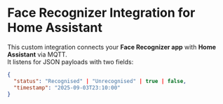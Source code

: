 # Face Recognizer Integration for Home Assistant

This custom integration connects your **Face Recognizer app** with **Home Assistant** via MQTT.  
It listens for JSON payloads with two fields:

```json
{
  "status": "Recognised" | "Unrecognised" | true | false,
  "timestamp": "2025-09-03T23:10:00"
}
